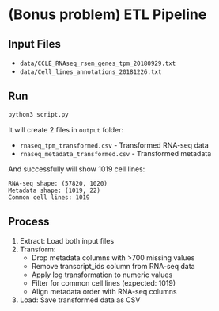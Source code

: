 # (Bonus problem) ETL Pipeline

## Input Files

- `data/CCLE_RNAseq_rsem_genes_tpm_20180929.txt`
- `data/Cell_lines_annotations_20181226.txt`

## Run

```bash
python3 script.py
```

It will create 2 files in `output` folder:

- `rnaseq_tpm_transformed.csv` - Transformed RNA-seq data
- `rnaseq_metadata_transformed.csv` - Transformed metadata

And successfully will show 1019 cell lines:

```
RNA-seq shape: (57820, 1020)
Metadata shape: (1019, 22)
Common cell lines: 1019
```

## Process

1. Extract: Load both input files
2. Transform:
   - Drop metadata columns with >700 missing values
   - Remove transcript_ids column from RNA-seq data
   - Apply log transformation to numeric values
   - Filter for common cell lines (expected: 1019)
   - Align metadata order with RNA-seq columns
3. Load: Save transformed data as CSV